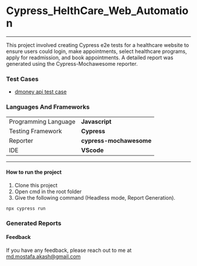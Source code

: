 # Cypress_HelthCare_Web_Automation
 

---
This project involved creating Cypress e2e tests for a healthcare website to ensure users could login, make appointments, select healthcare programs, apply for readmission, and book appointments. A detailed report was generated using the Cypress-Mochawesome reporter.

### Test Cases
* [dmoney api test case](https://docs.google.com/spreadsheets/d/1aLoDU6Rhy-oIePIUNRm0kQjcJCGx52VuMHjpx5Jswws/edit?usp=sharing)

### Languages And Frameworks
|                          |                  |
|--------------------------|------------------|
| Programming Language     | **Javascript**         |
| Testing Framework        | **Cypress**       |
| Reporter | **cypress-mochawesome**       |
| IDE                      | **VScode**     |




---
#### How to run the project
1. Clone this project
2. Open cmd in the root folder
3. Give the following command (Headless mode, Report Generation).

```
npx cypress run
 ```




### Generated Reports



#### Feedback
If you have any feedback, please reach out to me at md.mostafa.akash@gmail.com
